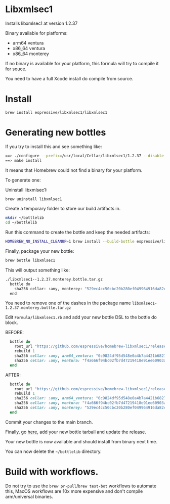# Libxmlsec1

Installs libxmlsec1 at version 1.2.37

Binary available for platforms:

- arm64   ventura
- x86_64  ventura
- x86_64  monterey

If no binary is available for your platform, this formula will try to compile it for souce.

You need to have a full Xcode install do compile from source.


# Install

`brew install espressive/libxmlsec1/libxmlsec1`


# Generating new bottles

If you try to install this and see something like:

```bash
==> ./configure --prefix=/usr/local/Cellar/libxmlsec1/1.2.37 --disable-crypto-dl --disable-apps-crypto-dl --with-nss=no --with-ns
==> make install
```

It means that Homebrew could not find a binary for your platform.

To generate one:

Uninstall libxmlsec1:

```bash
brew uninstall libxmlsec1

```

Create a temporary folder to store our build artifacts in.

```bash
mkdir ~/bottlelib
cd ~/bottlelib
```

Run this command to create the bottle and keep the needed artifacts:

```bash
HOMEBREW_NO_INSTALL_CLEANUP=1 brew install --build-bottle espressive/libxmlsec1/libxmlsec1
```

Finally, package your new bottle:

```bash
brew bottle libxmlsec1
```

This will output something like:


```bash
./libxmlsec1--1.2.37.monterey.bottle.tar.gz
  bottle do
    sha256 cellar: :any, monterey: "529ec4cc50cbc20b280ef049964916da82c22e974713fa3ef958190121984d3b"
  end

```

You need to remove one of the dashes in the package name ```libxmlsec1-1.2.37.monterey.bottle.tar.gz```



Edit ```Formula/libxmlsec1.rb``` and add your new bottle DSL to the bottle do block.

BEFORE:

```ruby
  bottle do
    root_url "https://github.com/espressive/homebrew-libxmlsec1/releases/download/libxmlsec1-1.2.37"
    rebuild 1
    sha256 cellar: :any, arm64_ventura: "0c9824df95d548e0a4b7a4421b682763625ded41b1b750cea965859982fdde37"
    sha256 cellar: :any, ventura: "f4a666f94bc02fb7d47219418e91ee60903a4e0b0d4cf0817ba024e90d228a82"
  end
```

AFTER:

```ruby
  bottle do
    root_url "https://github.com/espressive/homebrew-libxmlsec1/releases/download/libxmlsec1-1.2.37"
    rebuild 1
    sha256 cellar: :any, arm64_ventura: "0c9824df95d548e0a4b7a4421b682763625ded41b1b750cea965859982fdde37"
    sha256 cellar: :any, ventura: "f4a666f94bc02fb7d47219418e91ee60903a4e0b0d4cf0817ba024e90d228a82"
    sha256 cellar: :any, monterey: "529ec4cc50cbc20b280ef049964916da82c22e974713fa3ef958190121984d3b"
  end
```

Commit your changes to the main branch.


Finally, go [here](https://github.com/espressive/homebrew-libxmlsec1/releases/tag/libxmlsec1-1.2.37), add your new bottle tarball and update the release.

Your new bottle is now available and should install from binary next time.

You can now delete the ```~/bottlelib``` directory.


# Build with workflows.

Do not try to use the ```brew pr-pull```/```brew test-bot``` workflows to automate this, MacOS workflows are 10x more expensive and don't compile arm/universal binaries.